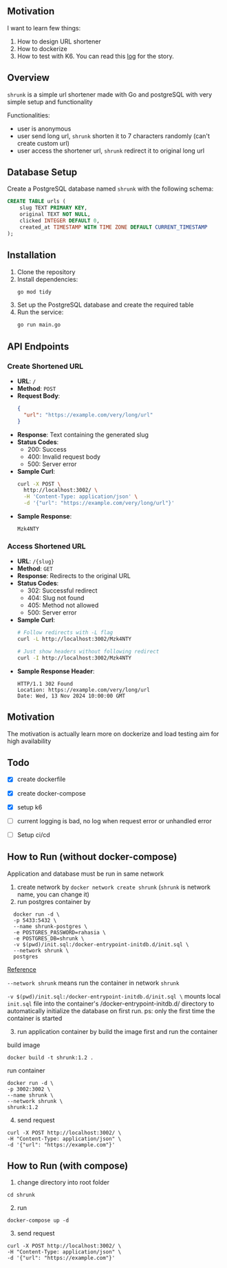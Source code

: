 ## Motivation

I want to learn few things:

1. How to design URL shortener
2. How to dockerize
3. How to test with K6. You can read this [log](./k6-test.md) for the story.


## Overview

`shrunk` is a simple url shortener made with Go and postgreSQL with very simple setup and functionality

Functionalities:
- user is anonymous
- user send long url, `shrunk` shorten it to 7 characters randomly (can't create custom url)
- user access the shortener url, `shrunk` redirect it to original long url


## Database Setup

Create a PostgreSQL database named `shrunk` with the following schema:

```sql
CREATE TABLE urls (
    slug TEXT PRIMARY KEY,
    original TEXT NOT NULL,
    clicked INTEGER DEFAULT 0,
    created_at TIMESTAMP WITH TIME ZONE DEFAULT CURRENT_TIMESTAMP
);
```

## Installation

1. Clone the repository
2. Install dependencies:
   ```bash
   go mod tidy
   ```
3. Set up the PostgreSQL database and create the required table
4. Run the service:
   ```bash
   go run main.go
   ```


## API Endpoints

### Create Shortened URL
- **URL**: `/`
- **Method**: `POST`
- **Request Body**:
  ```json
  {
    "url": "https://example.com/very/long/url"
  }
  ```
- **Response**: Text containing the generated slug
- **Status Codes**:
  - 200: Success
  - 400: Invalid request body
  - 500: Server error
- **Sample Curl**:
  ```bash
  curl -X POST \
    http://localhost:3002/ \
    -H 'Content-Type: application/json' \
    -d '{"url": "https://example.com/very/long/url"}'
  ```
- **Sample Response**:
  ```
  Mzk4NTY
  ```

### Access Shortened URL
- **URL**: `/{slug}`
- **Method**: `GET`
- **Response**: Redirects to the original URL
- **Status Codes**:
  - 302: Successful redirect
  - 404: Slug not found
  - 405: Method not allowed
  - 500: Server error
- **Sample Curl**:
  ```bash
  # Follow redirects with -L flag
  curl -L http://localhost:3002/Mzk4NTY

  # Just show headers without following redirect
  curl -I http://localhost:3002/Mzk4NTY
  ```
- **Sample Response Header**:
  ```
  HTTP/1.1 302 Found
  Location: https://example.com/very/long/url
  Date: Wed, 13 Nov 2024 10:00:00 GMT
  ```

## Motivation

The motivation is actually learn more on dockerize and load testing aim for high availability

## Todo
- [x] create dockerfile
- [x] create docker-compose
- [x] setup k6
- [ ] current logging is bad, no log when request error or unhandled error
- [ ] Setup ci/cd


## How to Run (without docker-compose)
Application and database must be run in same network
1. create network by `docker network create shrunk` (`shrunk` is network name, you can change it)
2. run postgres container by
```
  docker run -d \
  -p 5433:5432 \
  --name shrunk-postgres \
  -e POSTGRES_PASSWORD=rahasia \
  -e POSTGRES_DB=shrunk \
  -v $(pwd)/init.sql:/docker-entrypoint-initdb.d/init.sql \
  --network shrunk \
  postgres
```
[Reference](https://hub.docker.com/_/postgres#:~:text=start%20a%20postgres%20instance)

`--network shrunk` means run the container in network `shrunk`

`-v $(pwd)/init.sql:/docker-entrypoint-initdb.d/init.sql \` mounts local `init.sql` file into the container's /docker-entrypoint-initdb.d/ directory to automatically initialize the database on first run. ps: only the first time the container is started

3. run application container by build the image first and run the container

build image
```
docker build -t shrunk:1.2 .
```

run container
```
docker run -d \
-p 3002:3002 \
--name shrunk \
--network shrunk \
shrunk:1.2
```

4. send request
```
curl -X POST http://localhost:3002/ \
-H "Content-Type: application/json" \
-d '{"url": "https://example.com"}'
```

## How to Run (with compose)
1. change directory into root folder
```
cd shrunk
```

2. run
```
docker-compose up -d
```

3. send request
```
curl -X POST http://localhost:3002/ \
-H "Content-Type: application/json" \
-d '{"url": "https://example.com"}'
```
